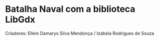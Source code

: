 # Batalha Naval com a biblioteca LibGdx
Criadores: Ellem Damarys Silva Mendonça / Izabela Rodrigues de Souza
